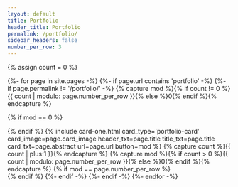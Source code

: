 ```yaml
---
layout: default
title: Portfolio
header_title: Portfolio
permalink: /portfolio/
sidebar_headers: false
number_per_row: 3
---
```

{% assign count = 0 %}

{%- for page in site.pages -%}
{%- if page.url contains 'portfolio' -%}
{%- if page.permalink != '/portfolio/' -%}
{% capture mod %}{% if count != 0 %}{{ count | modulo: page.number_per_row }}{% else %}0{% endif %}{% endcapture %}
<!-- MOD {{ mod }} COUNT {{ count }} -->
{% if mod == 0  %}
<div class="card-group">
{% endif %}
{% include card-one.html
card_type='portfolio-card'
card_image=page.card_image
header_txt=page.title
title_txt=page.title
card_txt=page.abstract
url=page.url
button=mod %}
{% capture count %}{{ count | plus:1 }}{% endcapture %}
{% capture mod %}{% if count > 0 %}{{ count | modulo: page.number_per_row }}{% else %}0{% endif %}{% endcapture %}
<!-- MOD {{ mod }} COUNT {{ count }} -->
{% if mod == page.number_per_row  %}
</div><!-- ./card-group -->
{% endif %}
{%- endif -%}
{%- endif -%}
{%- endfor -%}
